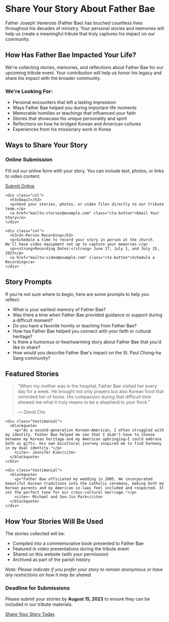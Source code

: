 # Share Your Story About Father Bae

<div class="section animate-on-scroll">
  <p class="lead">Father Joseph Veneroso (Father Bae) has touched countless lives throughout his decades of ministry. Your personal stories and memories will help us create a meaningful tribute that truly captures his impact on our community.</p>
</div>

<div class="cta-box animate-on-scroll">
  <h2>How Has Father Bae Impacted Your Life?</h2>
  
  <p>We're collecting stories, memories, and reflections about Father Bae for our upcoming tribute event. Your contribution will help us honor his legacy and share his impact with the broader community.</p>
  
  <h3>We're Looking For:</h3>
  <ul>
    <li>Personal encounters that left a lasting impression</li>
    <li>Ways Father Bae helped you during important life moments</li>
    <li>Memorable homilies or teachings that influenced your faith</li>
    <li>Stories that showcase his unique personality and spirit</li>
    <li>Reflections on how he bridged Korean and American cultures</li>
    <li>Experiences from his missionary work in Korea</li>
  </ul>
</div>

## Ways to Share Your Story

<div class="section">
  <div class="row">
    <div class="col">
      <h3>Online Submission</h3>
      <p>Fill out our online form with your story. You can include text, photos, or links to video content.</p>
      <a href="https://forms.example.com/father-bae-stories" class="cta-button" target="_blank">Submit Online</a>
    </div>
    
    <div class="col">
      <h3>Email</h3>
      <p>Send your stories, photos, or video files directly to our tribute team.</p>
      <a href="mailto:stories@example.com" class="cta-button">Email Your Story</a>
    </div>
    
    <div class="col">
      <h3>In-Person Recording</h3>
      <p>Schedule a time to record your story in person at the church. We'll have video equipment set up to capture your memories.</p>
      <p><strong>Recording Dates:</strong> June 17, July 1, and July 15, 2023</p>
      <a href="mailto:video@example.com" class="cta-button">Schedule a Recording</a>
    </div>
  </div>
</div>

## Story Prompts

<div class="section animate-on-scroll">
  <p>If you're not sure where to begin, here are some prompts to help you reflect:</p>
  
  <ul>
    <li>What is your earliest memory of Father Bae?</li>
    <li>Was there a time when Father Bae provided guidance or support during a difficult moment?</li>
    <li>Do you have a favorite homily or teaching from Father Bae?</li>
    <li>How has Father Bae helped you connect with your faith or cultural heritage?</li>
    <li>Is there a humorous or heartwarming story about Father Bae that you'd like to share?</li>
    <li>How would you describe Father Bae's impact on the St. Paul Chong-ha Sang community?</li>
  </ul>
</div>

<div class="section">
  <h2>Featured Stories</h2>
  
  <div class="testimonial-slider">
    <div class="testimonial">
      <blockquote>
        <p>"When my mother was in the hospital, Father Bae visited her every day for a week. He brought not only prayers but also Korean food that reminded her of home. His compassion during that difficult time showed me what it truly means to be a shepherd to your flock."</p>
        <cite>— David Cho</cite>
      </blockquote>
    </div>
    
    <div class="testimonial">
      <blockquote>
        <p>"As a second-generation Korean-American, I often struggled with my identity. Father Bae helped me see that I didn't have to choose between my Korean heritage and my American upbringing—I could embrace both as gifts. His own bicultural journey inspired me to find harmony in my dual identity."</p>
        <cite>— Jennifer Kim</cite>
      </blockquote>
    </div>
    
    <div class="testimonial">
      <blockquote>
        <p>"Father Bae officiated my wedding in 2005. He incorporated beautiful Korean traditions into the Catholic ceremony, making both my Korean parents and my American in-laws feel included and respected. It set the perfect tone for our cross-cultural marriage."</p>
        <cite>— Michael and Soo-Jin Park</cite>
      </blockquote>
    </div>
  </div>
</div>

<div class="section">
  <h2>How Your Stories Will Be Used</h2>
  
  <p>The stories collected will be:</p>
  <ul>
    <li>Compiled into a commemorative book presented to Father Bae</li>
    <li>Featured in video presentations during the tribute event</li>
    <li>Shared on this website (with your permission)</li>
    <li>Archived as part of the parish history</li>
  </ul>
  
  <p><em>Note: Please indicate if you prefer your story to remain anonymous or have any restrictions on how it may be shared.</em></p>
</div>

<div class="cta-box">
  <h3>Deadline for Submissions</h3>
  <p>Please submit your stories by <strong>August 15, 2023</strong> to ensure they can be included in our tribute materials.</p>
  <a href="https://forms.example.com/father-bae-stories" class="cta-button" target="_blank">Share Your Story Today</a>
</div>

<link rel="stylesheet" href="../../assets/css/style.css">
<script src="../../assets/js/main.js"></script> 